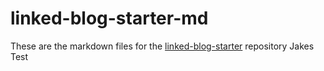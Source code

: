 # linked-blog-starter-md
These are the markdown files for the [linked-blog-starter](https://github.com/matthewwong525/linked-blog-starter) repository
Jakes Test

